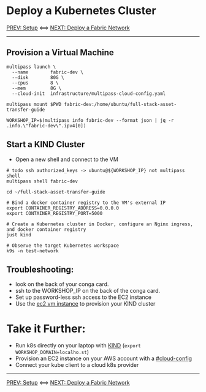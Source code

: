 # Deploy a Kubernetes Cluster

[PREV: Setup](00-setup.md) <==> [NEXT: Deploy a Fabric Network](20-fabric.md)

---

## Provision a Virtual Machine

```shell
multipass launch \
  --name        fabric-dev \
  --disk        80G \
  --cpus        8 \
  --mem         8G \
  --cloud-init  infrastructure/multipass-cloud-config.yaml

multipass mount $PWD fabric-dev:/home/ubuntu/full-stack-asset-transfer-guide

WORKSHOP_IP=$(multipass info fabric-dev --format json | jq -r .info.\"fabric-dev\".ipv4[0])

```


## Start a KIND Cluster

- Open a new shell and connect to the VM 
```shell
# todo ssh authorized_keys -> ubuntu@${WORKSHOP_IP} not multipass shell 
multipass shell fabric-dev
```

```shell
cd ~/full-stack-asset-transfer-guide 

# Bind a docker container registry to the VM's external IP  
export CONTAINER_REGISTRY_ADDRESS=0.0.0.0
export CONTAINER_REGISTRY_PORT=5000

# Create a Kubernetes cluster in Docker, configure an Nginx ingress, and docker container registry
just kind 

```

```shell
# Observe the target Kubernetes workspace 
k9s -n test-network

```


## Troubleshooting: 

- look on the back of your conga card.
- ssh to the WORKSHOP_IP on the back of the conga card.
- Set up password-less ssh access to the EC2 instance 
- Use the [ec2 vm instance](11-kube-ec2-vm.md) to provision your KIND cluster


# Take it Further:

- Run k8s directly on your laptop with [KIND](todo.md)  (`export WORKSHOP_DOMAIN=localho.st`)
- Provision an EC2 instance on your AWS account with a [#cloud-config](../../infrastructure/ec2-cloud-config.yaml)
- Connect your kube client to a cloud k8s provider 


---
[PREV: Setup](00-setup.md) <==> [NEXT: Deploy a Fabric Network](20-fabric.md)

